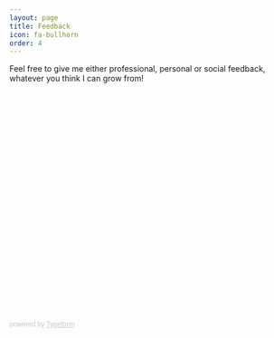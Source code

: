 ```yaml
---
layout: page
title: Feedback
icon: fa-bullhorn
order: 4
---
```

Feel free to give me either professional, personal or social feedback, whatever you think I can grow from!

<div class="typeform-widget" data-url="https://nickwolf.typeform.com/to/LaEtoM" data-transparency="50" style="width: 100%; height: 400px;"></div> <script> (function() { var qs,js,q,s,d=document, gi=d.getElementById, ce=d.createElement, gt=d.getElementsByTagName, id="typef_orm", b="https://embed.typeform.com/"; if(!gi.call(d,id)) { js=ce.call(d,"script"); js.id=id; js.src=b+"embed.js"; q=gt.call(d,"script")[0]; q.parentNode.insertBefore(js,q) } })() </script> <div style="font-family: Sans-Serif;font-size: 12px;color: #999;opacity: 0.5; padding-top: 5px;"> powered by <a href="https://admin.typeform.com/signup?utm_campaign=LaEtoM&utm_source=typeform.com-13229285-Basic&utm_medium=typeform&utm_content=typeform-embedded-poweredbytypeform&utm_term=EN" style="color: #999" target="_blank">Typeform</a> </div>
